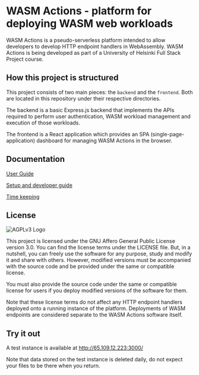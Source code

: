 # WASM Actions - platform for deploying WASM web workloads

WASM Actions is a pseudo-serverless platform intended to allow
developers to develop HTTP endpoint handlers in WebAssembly. WASM
Actions is being developed as part of a University of Helsinki Full
Stack Project course.

## How this project is structured

This project consists of two main pieces: the `backend` and the `frontend`.
Both are located in this repository under their respective directories.

The backend is a basic Express.js backend that implements the APIs required
to perform user authentication, WASM workload management and execution of
those workloads.

The frontend is a React application which provides an SPA (single-page-application)
dashboard for managing WASM Actions in the browser.

## Documentation

[User Guide](https://github.com/TheSamsai/wasm-actions/blob/main/docs/user-guide.md)

[Setup and developer guide](https://github.com/TheSamsai/wasm-actions/blob/main/docs/setup-guide.md)

[Time keeping](https://github.com/TheSamsai/wasm-actions/blob/main/docs/time-keeping.md)

## License

![AGPLv3 Logo](https://www.gnu.org/graphics/agplv3-with-text-162x68.png)

This project is licensed under the GNU Affero General Public License
version 3.0.  You can find the license terms under the LICENSE
file. But, in a nutshell, you can freely use the software for any
purpose, study and modify it and share with others. However,
modified versions must be accompanied with the source code and
be provided under the same or compatible license.

You must also provide the source code under the same or compatible
license for users if you deploy modified versions of the software for
them.

Note that these license terms do not affect any HTTP endpoint handlers
deployed onto a running instance of the platform. Deployments of WASM
endpoints are considered separate to the WASM Actions software itself.

## Try it out

A test instance is available at http://65.109.12.223:3000/

Note that data stored on the test instance is deleted daily, do not expect your files
to be there when you return.
